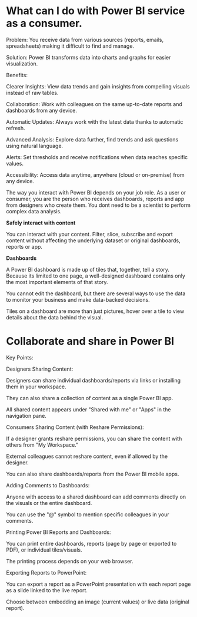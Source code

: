 # What can I do with Power BI service as a consumer.

Problem: You receive data from various sources (reports, emails, spreadsheets) making it difficult to find and manage.

Solution: Power BI transforms data into charts and graphs for easier visualization.

Benefits:

Clearer Insights: View data trends and gain insights from compelling visuals instead of raw tables.

Collaboration: Work with colleagues on the same up-to-date reports and dashboards from any device.

Automatic Updates: Always work with the latest data thanks to automatic refresh.

Advanced Analysis: Explore data further, find trends and ask questions using natural language.

Alerts: Set thresholds and receive notifications when data reaches specific values.

Accessibility: Access data anytime, anywhere (cloud or on-premise) from any device.

The way you interact with Power BI depends on your job role. As a user or consumer, you are the person who receives dashboards, reports and app from designers who create them.  You dont need to be a scientist to perform complex data analysis. 

**Safely interact with content**

You can interact with your content. Filter, slice, subscribe and export content without affecting the underlying dataset or original dashboards, reports or app.



**Dashboards**

A Power BI dashboard is made up of tiles that, together, tell a story. Because its limited to one page, a well-designed dashboard contains only the most important elements of that story.

You cannot edit the dashboard, but there are several ways to use the data to monitor your business and make data-backed decisions.

Tiles on a dashboard are more than just pictures, hover over a tile to view details about the data behind the visual.

# Collaborate and share in Power BI

Key Points:

Designers Sharing Content:

Designers can share individual dashboards/reports via links or installing them in your workspace.

They can also share a collection of content as a single Power BI app.

All shared content appears under "Shared with me" or "Apps" in the navigation pane.

Consumers Sharing Content (with Reshare Permissions):

If a designer grants reshare permissions, you can share the content with others from "My Workspace."

External colleagues cannot reshare content, even if allowed by the designer.

You can also share dashboards/reports from the Power BI mobile apps.

Adding Comments to Dashboards:

Anyone with access to a shared dashboard can add comments directly on the visuals or the entire dashboard.

You can use the "@" symbol to mention specific colleagues in your comments.

Printing Power BI Reports and Dashboards:

You can print entire dashboards, reports (page by page or exported to PDF), or individual tiles/visuals.

The printing process depends on your web browser.

Exporting Reports to PowerPoint:

You can export a report as a PowerPoint presentation with each report page as a slide linked to the live report.

Choose between embedding an image (current values) or live data (original report).
